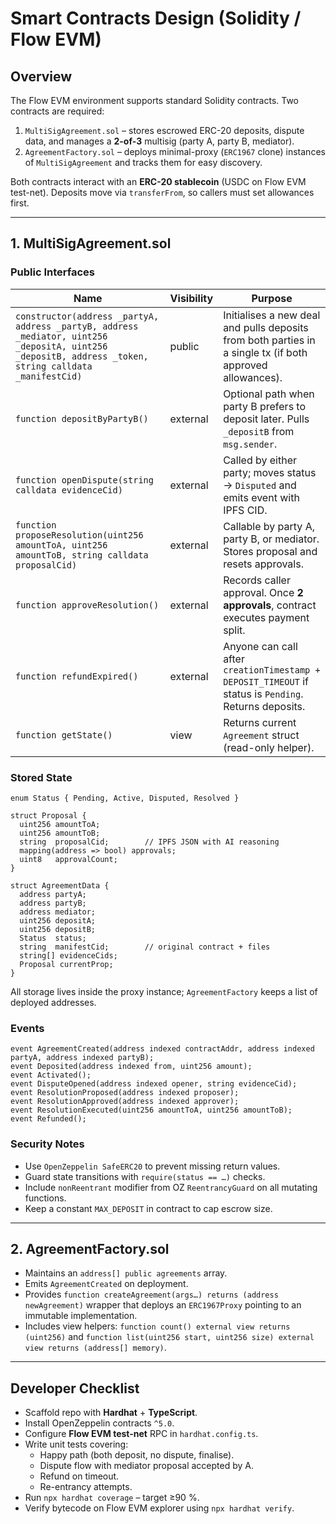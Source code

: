 # Smart Contracts Design (Solidity / Flow EVM)

## Overview

The Flow EVM environment supports standard Solidity contracts. Two contracts are required:

1. `MultiSigAgreement.sol` – stores escrowed ERC-20 deposits, dispute data, and manages a **2-of-3** multisig (party A, party B, mediator).
2. `AgreementFactory.sol` – deploys minimal-proxy (`ERC1967` clone) instances of `MultiSigAgreement` and tracks them for easy discovery.

Both contracts interact with an **ERC-20 stablecoin** (USDC on Flow EVM test-net). Deposits move via `transferFrom`, so callers must set allowances first.

---

## 1. MultiSigAgreement.sol

### Public Interfaces

| Name                                                                                                                                                   | Visibility | Purpose                                                                                                   |
| ------------------------------------------------------------------------------------------------------------------------------------------------------ | ---------- | --------------------------------------------------------------------------------------------------------- |
| `constructor(address _partyA, address _partyB, address _mediator, uint256 _depositA, uint256 _depositB, address _token, string calldata _manifestCid)` | public     | Initialises a new deal and pulls deposits from both parties in a single tx (if both approved allowances). |
| `function depositByPartyB()`                                                                                                                           | external   | Optional path when party B prefers to deposit later. Pulls `_depositB` from `msg.sender`.                 |
| `function openDispute(string calldata evidenceCid)`                                                                                                    | external   | Called by either party; moves status → `Disputed` and emits event with IPFS CID.                          |
| `function proposeResolution(uint256 amountToA, uint256 amountToB, string calldata proposalCid)`                                                        | external   | Callable by party A, party B, or mediator. Stores proposal and resets approvals.                          |
| `function approveResolution()`                                                                                                                         | external   | Records caller approval. Once **2 approvals**, contract executes payment split.                           |
| `function refundExpired()`                                                                                                                             | external   | Anyone can call after `creationTimestamp + DEPOSIT_TIMEOUT` if status is `Pending`. Returns deposits.     |
| `function getState()`                                                                                                                                  | view       | Returns current `Agreement` struct (read-only helper).                                                    |

### Stored State

```solidity
enum Status { Pending, Active, Disputed, Resolved }

struct Proposal {
  uint256 amountToA;
  uint256 amountToB;
  string  proposalCid;        // IPFS JSON with AI reasoning
  mapping(address => bool) approvals;
  uint8   approvalCount;
}

struct AgreementData {
  address partyA;
  address partyB;
  address mediator;
  uint256 depositA;
  uint256 depositB;
  Status  status;
  string  manifestCid;        // original contract + files
  string[] evidenceCids;
  Proposal currentProp;
}
```

All storage lives inside the proxy instance; `AgreementFactory` keeps a list of deployed addresses.

### Events

```solidity
event AgreementCreated(address indexed contractAddr, address indexed partyA, address indexed partyB);
event Deposited(address indexed from, uint256 amount);
event Activated();
event DisputeOpened(address indexed opener, string evidenceCid);
event ResolutionProposed(address indexed proposer);
event ResolutionApproved(address indexed approver);
event ResolutionExecuted(uint256 amountToA, uint256 amountToB);
event Refunded();
```

### Security Notes

- Use `OpenZeppelin SafeERC20` to prevent missing return values.
- Guard state transitions with `require(status == …)` checks.
- Include `nonReentrant` modifier from OZ `ReentrancyGuard` on all mutating functions.
- Keep a constant `MAX_DEPOSIT` in contract to cap escrow size.

---

## 2. AgreementFactory.sol

- Maintains an `address[] public agreements` array.
- Emits `AgreementCreated` on deployment.
- Provides `function createAgreement(args…) returns (address newAgreement)` wrapper that deploys an `ERC1967Proxy` pointing to an immutable implementation.
- Includes view helpers: `function count() external view returns (uint256)` and `function list(uint256 start, uint256 size) external view returns (address[] memory)`.

---

## Developer Checklist

- Scaffold repo with **Hardhat** + **TypeScript**.
- Install OpenZeppelin contracts `^5.0`.
- Configure **Flow EVM test-net** RPC in `hardhat.config.ts`.
- Write unit tests covering:
  - Happy path (both deposit, no dispute, finalise).
  - Dispute flow with mediator proposal accepted by A.
  - Refund on timeout.
  - Re-entrancy attempts.
- Run `npx hardhat coverage` – target ≥90 %.
- Verify bytecode on Flow EVM explorer using `npx hardhat verify`.
